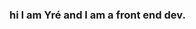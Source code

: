 ### hi I am Yré and I am a front end dev.

<!--
**yre2006/yre2006** is a ✨ _special_ ✨ repository because its `README.md` (this file) appears on your GitHub profile.

Here are some ideas to get you started:

- 🔭 I’m currently working on nothing
- 🌱 I’m currently learning front end development
- 👯 I’m looking to collaborate on whatsapp
- 🤔 I’m looking for help with coding because im trying to learn
- 💬 Ask me about anything
- 📫 How to reach me: snap: persoon1236
- 😄 Pronouns: he/him
- ⚡ Fun fact: nothing
-->
